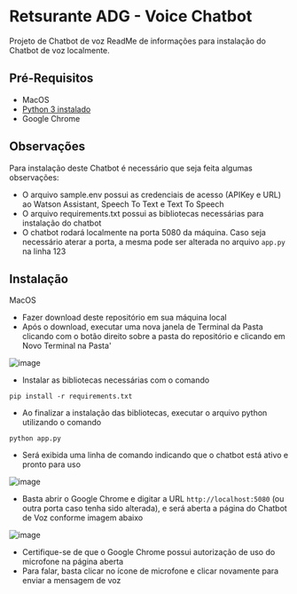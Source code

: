 # Retsurante ADG - Voice Chatbot
Projeto de Chatbot de voz
ReadMe de informações para instalação do Chatbot de voz localmente.


## Pré-Requisitos
* MacOS
* [Python 3 instalado](https://python.org.br/instalacao-mac/)
* Google Chrome

## Observações
Para instalação deste Chatbot é necessário que seja feita algumas observações:
* O arquivo sample.env possui as credenciais de acesso (APIKey e URL) ao Watson Assistant, Speech To Text e Text To Speech
* O arquivo requirements.txt possui as bibliotecas necessárias para instalação do chatbot
* O chatbot rodará localmente na porta 5080 da máquina. Caso seja necessário aterar a porta, a mesma pode ser alterada no arquivo ```app.py``` na linha 123

## Instalação
MacOS

* Fazer download deste repositório em sua máquina local
* Após o download, executar uma nova janela de Terminal da Pasta clicando com o botão direito sobre a pasta do repositório e clicando em Novo Terminal na Pasta'

![image](https://user-images.githubusercontent.com/32220516/169123007-b528bad0-b84e-4a81-8e8a-6bceacd70c9b.png)

* Instalar as bibliotecas necessárias com o comando

```pip install -r requirements.txt```

* Ao finalizar a instalação das bibliotecas, executar o arquivo python utilizando o comando

```python app.py```

* Será exibida uma linha de comando indicando que o chatbot está ativo e pronto para uso

![image](https://user-images.githubusercontent.com/32220516/169126855-84d1b191-9a7a-4ff6-a6ca-b195ae6864b5.png)

* Basta abrir o Google Chrome e digitar a URL ```http://localhost:5080``` (ou outra porta caso tenha sido alterada), e será aberta a página do Chatbot de Voz conforme imagem abaixo

![image](https://user-images.githubusercontent.com/32220516/169128709-1c5d38c5-43a4-4cdc-a86c-c8a121390cc8.png)

* Certifique-se de que o Google Chrome possui autorização de uso do microfone na página aberta
* Para falar, basta clicar no ícone de microfone e clicar novamente para enviar a mensagem de voz




